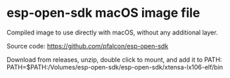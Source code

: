 # esp-open-sdk macOS image file

Compiled image to use directly with macOS, without any additional layer.

Source code: https://github.com/pfalcon/esp-open-sdk

Download from releases, unzip, double click to mount, and add it to PATH:
PATH=$PATH:/Volumes/esp-open-sdk/esp-open-sdk/xtensa-lx106-elf/bin
